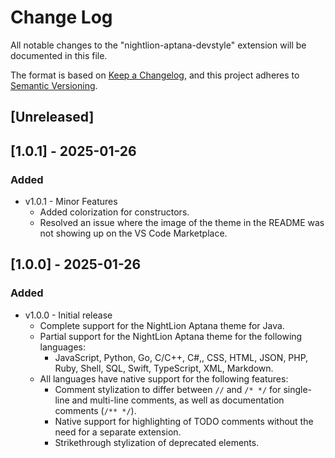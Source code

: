 # Change Log

All notable changes to the "nightlion-aptana-devstyle" extension will be documented in this file.

The format is based on [Keep a Changelog](https://keepachangelog.com/en/1.1.0/),
and this project adheres to [Semantic Versioning](https://semver.org/spec/v2.0.0.html).

## [Unreleased]

## [1.0.1] - 2025-01-26

### Added

- v1.0.1 - Minor Features
    - Added colorization for constructors.
    - Resolved an issue where the image of the theme in the README was not showing up on the VS Code Marketplace.

## [1.0.0] - 2025-01-26

### Added

- v1.0.0 - Initial release
    - Complete support for the NightLion Aptana theme for Java.
    - Partial support for the NightLion Aptana theme for the following languages:
        - JavaScript, Python, Go, C/C++, C#,, CSS, HTML, JSON, PHP, Ruby, Shell, SQL, Swift, TypeScript, XML, Markdown.
    - All languages have native support for the following features:
        - Comment stylization to differ between `//` and `/* */` for single-line and multi-line comments, as well as documentation comments (`/** */`).
        - Native support for highlighting of TODO comments without the need for a separate extension.
        - Strikethrough stylization of deprecated elements.